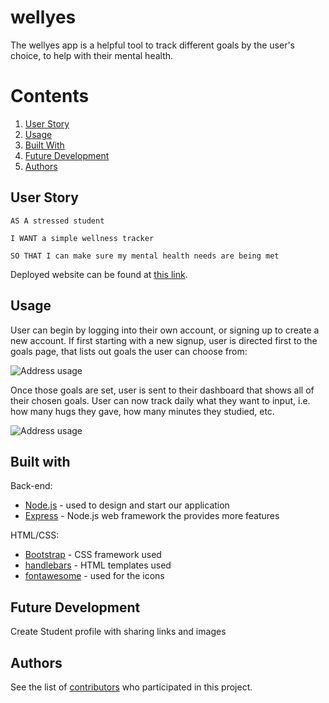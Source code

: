 # wellyes

The wellyes app is a helpful tool to track different goals by the user's choice, to help with their mental health.

# Contents
1. [User Story](#user-story)
2. [Usage](#usage)
3. [Built With](#built-with)
4. [Future Development](#future-development)
5. [Authors](#authors)

## User Story
```
AS A stressed student

I WANT a simple wellness tracker

SO THAT I can make sure my mental health needs are being met
```

Deployed website can be found at [this link]().

## Usage 
User can begin by logging into their own account, or signing up to create a new account. If first starting with a new signup, user is directed first to the goals page, that lists out goals the user can choose from:

![Address usage](./Assets/images/Readme_frontpage.PNG)

Once those goals are set, user is sent to their dashboard that shows all of their chosen goals. 
User can now track daily what they want to input, i.e. how many hugs they gave, how many minutes they studied, etc.

![Address usage](./Assets/images/Readme_frontpage.PNG)

## Built with

Back-end:
- [Node.js](https://nodejs.org/en/) - used to design and start our application
- [Express](https://expressjs.com/) - Node.js web framework the provides more features

HTML/CSS:
- [Bootstrap](https://getbootstrap.com/) - CSS framework used
- [handlebars](https://handlebarsjs.com/) - HTML templates used
- [fontawesome](https://fontawesome.com/) - used for the icons

## Future Development

Create Student profile with sharing links and images


## Authors
See the list of [contributors](https://github.com/jtcravey1991/the-a-team-project-2/graphs/contributors) who participated in this project.